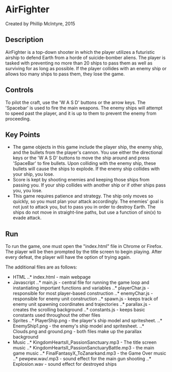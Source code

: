 # AirFighter

Created by Phillip McIntyre, 2015

## Description

AirFighter is a top-down shooter in which the player utilizes a futuristic
airship to defend Earth from a horde of suicide-bomber aliens. The player
is tasked with preventing no more than 20 ships to pass them as well as
surviving for as long as possible. If the player collides with an enemy
ship or allows too many ships to pass them, they lose the game.

## Controls

To pilot the craft, use the 'W A S D' buttons or the arrow keys. The 'Spacebar' is
used to fire the main weapons. The enemy ships will attempt to speed past the
player, and it is up to them to prevent the enemy from proceeding.

## Key Points

* The game objects in this game include the player ship, the enemy ship, and the
bullets from the player's cannon. You use either the directional keys or the
 'W A S D' buttons to move the ship around and press 'SpaceBar' to fire bullets.
 Upon colliding with the enemy ship, these bullets will cause the ships to explode.
 If the enemy ship collides with your ship, you lose.
* Score is kept by shooting enemies and keeping those ships from passing you. If
your ship collides with another ship or if other ships pass you, you lose.
* This game requires patience and strategy. The ship only moves so quickly, so you
must plan your attack accordingly. The enemies' goal is not just to attack you, but
to pass you in order to destroy Earth. The ships do not move in straight-line paths,
but use a function of sin(x) to evade attack.

## Run

To run the game, one must open the "index.html" file in Chrome or Firefox. The
player will be then prompted by the title screen to begin playing. After every
defeat, the player will have the option of trying again.

The additional files are as follows:
* HTML
..* index.html - main webpage
* Javascript
..* main.js - central file for running the game loop and instantiating important functions and
variables
..* playerChar.js - responsible for most player-based construction
..* enemyChar.js - responsible for enemy unit construction
..* spawn.js - keeps track of enemy unit spawning coordinates and trajectories
..* parallax.js - creates the scrolling background
..* constants.js - keeps basic constants used throughout the other files
* Sprites
..* PlayerShip.png - the player's ship model and spritesheet.
..* EnemyShip1.png - the enemy's ship model and spritesheet.
..* Clouds.png and ground.png - both files make up the parallax background
* Music
..* KingdomHeartsII_PassionSanctuary.mp3 - The title screen music
..* KingdomHeartsII_PassionSanctuaryBattle.mp3 - the main game music
..* FinalFantasyX_ToZanarkand.mp3 - the Game Over music
..* pewpew.wav/.mp3 - sound effect for the main gun shooting
..* Explosion.wav - sound effect for destroyed ships
